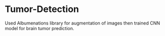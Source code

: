 # Tumor-Detection
Used Albumenations library for augmentation of images then trained CNN model for brain tumor prediction.
